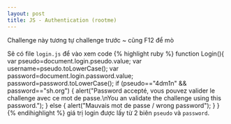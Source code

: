 ```yaml
---
layout: post
title: JS - Authentication (rootme)
---
```

Challenge này tương tự challenge trước ~ cũng F12 để mò

Sẽ có file `login.js` để vào xem code
{% highlight ruby %}
function Login(){
	var pseudo=document.login.pseudo.value;
	var username=pseudo.toLowerCase();
	var password=document.login.password.value;
	password=password.toLowerCase();
	if (pseudo=="4dm1n" && password=="sh.org") {
	    alert("Password accepté, vous pouvez valider le challenge avec ce mot de passe.\nYou an validate the challenge using this password.");
	} else { 
	    alert("Mauvais mot de passe / wrong password"); 
	}
}
{% endihighlight %}
giá trị login được lấy từ 2 biên  `pseudo` và `password`.
